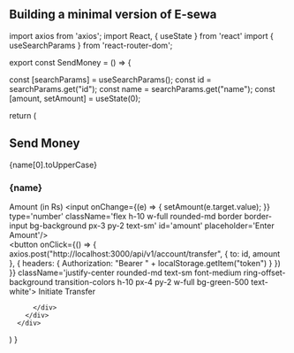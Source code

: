
## Building a minimal version of E-sewa



import axios from 'axios';
import React, { useState } from 'react'
import { useSearchParams } from 'react-router-dom';

export const SendMoney = () => {

  const [searchParams] = useSearchParams();
  const id = searchParams.get("id");
  const name = searchParams.get("name");
  const [amount, setAmount] = useState(0);

  return (
    <div className='flex justify-center h-screen bg-gray-100'>
      <div className='h-full flex flex-col justify-center'>
        <div className = "border h-min text-card-foreground max-w-md p-4 space-y-8 w-96 bg-white shadow-lg rounded-lg">
          <div className='flex flex-col space-y-1.5 p-6'>
            <h2 className='text-3xl font-bold text-center'>Send Money</h2>
          </div>
          <div className="p-6">
            <div className="flex items-center space-x-4">
              <div className='w-12 h-12 rounded-full bg-green-500 flex items-center justify-center'>
                <span className='text-2xl text-white'>{name[0].toUpperCase}</span>
              </div>
              <h3 className='text-2xl font-semibold'>{name}</h3>
            </div>
            <div className='space-y-4'>
              <div className='space-y-2'>
              <label className='text-sm fpnt'> Amount (in Rs)</label>
              <input onChange={(e) => {
                setAmount(e.target.value);
              }} type='number' className='flex h-10 w-full rounded-md border border-input bg-background px-3 py-2 text-sm' id='amount' placeholder='Enter Amount'/>
              </div>
              <button onClick={() => {
                axios.post("http://localhost:3000/api/v1/account/transfer", {
                  to: id,
                  amount
                }, {
                  headers: {
                    Authorization: "Bearer " + localStorage.getItem("token")
                  }
                })
              }} className='justify-center rounded-md text-sm font-medium ring-offset-background transition-colors h-10 px-4 py-2 w-full bg-green-500 text-white'>
                Initiate Transfer
              </button>
            </div>
          </div>

          </div>
        </div>
      </div>
  )
}

